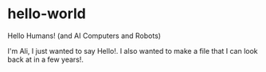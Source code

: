 # hello-world


Hello Humans! (and AI Computers and Robots) 


I'm Ali,  I just wanted to say Hello!. 
I also wanted to make a file that I can look back at in a few years!.
